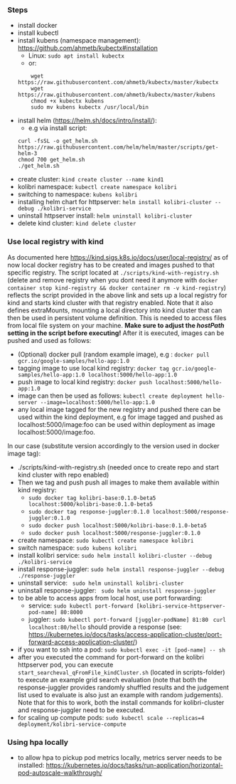 ### Steps
- install docker
- install kubectl
- install kubens (namespace management): https://github.com/ahmetb/kubectx#installation
    - Linux: ```sudo apt install kubectx```
    - or: 
  ``` 
      wget https://raw.githubusercontent.com/ahmetb/kubectx/master/kubectx
      wget https://raw.githubusercontent.com/ahmetb/kubectx/master/kubens
      chmod +x kubectx kubens
      sudo mv kubens kubectx /usr/local/bin
  ```
- install helm (https://helm.sh/docs/intro/install/):
  - e.g via install script:
  ```
  curl -fsSL -o get_helm.sh https://raw.githubusercontent.com/helm/helm/master/scripts/get-helm-3
  chmod 700 get_helm.sh
  ./get_helm.sh
  ```
- create cluster: ```kind create cluster --name kind1```
- kolibri namespace: ```kubectl create namespace kolibri```
- switching to namespace: ```kubens kolibri```
- installing helm chart for httpserver: 
  ```helm install kolibri-cluster --debug ./kolibri-service```
- uninstall httpserver install: ```helm uninstall kolibri-cluster```
- delete kind cluster: ```kind delete cluster```


### Use local registry with kind
As documented here https://kind.sigs.k8s.io/docs/user/local-registry/
as of now local docker registry has to be created and images pushed to 
that specific registry. The script located at ```./scripts/kind-with-registry.sh```
(delete and remove registry when you dont need it anymore with 
```docker container stop kind-registry && docker container rm -v kind-registry```)
reflects the script provided in the above link and sets up a local registry
for kind and starts kind cluster with that registry enabled.
Note that it also defines extraMounts, mounting a local directory into kind cluster that 
can then be used in persistent volume definition. This is needed to access files from local file
system on your machine. **Make sure to adjust the _hostPath_ setting in the script before executing!** 
After it is executed, images can be pushed and used as follows:
- (Optional) docker pull (random example image), e.g : ```docker pull gcr.io/google-samples/hello-app:1.0```
- tagging image to use local kind registry: ```docker tag gcr.io/google-samples/hello-app:1.0 localhost:5000/hello-app:1.0```
- push image to local kind registry: ```docker push localhost:5000/hello-app:1.0```
- image can then be used as follows: ```kubectl create deployment hello-server --image=localhost:5000/hello-app:1.0```
- any local image tagged for the new registry and pushed there 
  can be used within the kind deployment, e.g for image tagged and pushed as localhost:5000/image:foo
  can be used within deployment as image localhost:5000/image:foo.
  
In our case (substitute version accordingly to the version used in docker image tag):
- ./scripts/kind-with-registry.sh (needed once to create repo and start kind cluster with repo enabled)
- Then we tag and push push all images to make them available within kind registry:
  - ```sudo docker tag kolibri-base:0.1.0-beta5 localhost:5000/kolibri-base:0.1.0-beta5```
  - ```sudo docker tag response-juggler:0.1.0 localhost:5000/response-juggler:0.1.0```
  - ```sudo docker push localhost:5000/kolibri-base:0.1.0-beta5```
  - ```sudo docker push localhost:5000/response-juggler:0.1.0```
- create namespace: ```sudo kubectl create namespace kolibri```  
- switch namespace: ```sudo kubens kolibri```  
- install kolibri service: ```sudo helm install kolibri-cluster --debug ./kolibri-service```
- install response-juggler: ```sudo helm install response-juggler --debug ./response-juggler```
- uninstall service: ``` sudo helm uninstall kolibri-cluster```
- uninstall response-juggler: ``` sudo helm uninstall response-juggler```
- to be able to access apps from local host, use port forwarding: 
  - service: ```sudo kubectl port-forward [kolibri-service-httpserver-pod-name] 80:8000```
  - juggler: ```sudo kubectl port-forward [juggler-podName] 81:80```
``` curl localhost:80/hello``` should provide a response (see: https://kubernetes.io/docs/tasks/access-application-cluster/port-forward-access-application-cluster/)
- if you want to ssh into a pod: ```sudo kubectl exec -it [pod-name] -- sh``` 
- after you executed the command for port-forward on the kolibri httpserver pod, you can execute ```start_searcheval_qFromFile_kindCluster.sh```
  (located in scripts-folder) to execute an example grid search evaluation (note that both the response-juggler provides randomly
  shuffled results and the judgement list used to evaluate is also just an example with random judgements).
  Note that for this to work, both the install commands for kolibri-cluster and response-juggler need to be executed.
- for scaling up compute pods: ```sudo kubectl scale --replicas=4 deployment/kolibri-service-compute```
  
### Using hpa locally
- to allow hpa to pickup pod metrics locally, metrics server needs to be installed:
https://kubernetes.io/docs/tasks/run-application/horizontal-pod-autoscale-walkthrough/